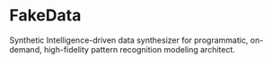 # FakeData
Synthetic Intelligence-driven data synthesizer for programmatic, on-demand, high-fidelity pattern recognition modeling architect.
